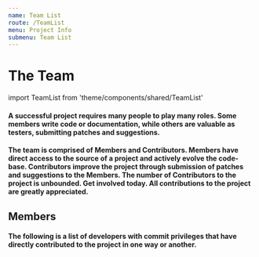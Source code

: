 ```yaml
---
name: Team List
route: /TeamList
menu: Project Info
submenu: Team List
---
```


# The Team

import TeamList from 'theme/components/shared/TeamList'

#### A successful project requires many people to play many roles. Some members write code or documentation, while others are valuable as testers, submitting patches and suggestions.
#### The team is comprised of Members and Contributors. Members have direct access to the source of a project and actively evolve the code-base. Contributors improve the project through submission of patches and suggestions to the Members. The number of Contributors to the project is unbounded. Get involved today. All contributions to the project are greatly appreciated.

## Members

#### The following is a list of developers with commit privileges that have directly contributed to the project in one way or another.

<TeamList/>
